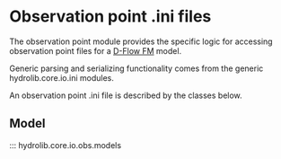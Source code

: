 # Observation point .ini files
The observation point module provides the specific logic for accessing observation point files
for a [D-Flow FM](glossary.md#d-flow-fm) model.

Generic parsing and serializing functionality comes from the generic hydrolib.core.io.ini modules.

An observation point .ini file is described by the classes below.

## Model

::: hydrolib.core.io.obs.models
